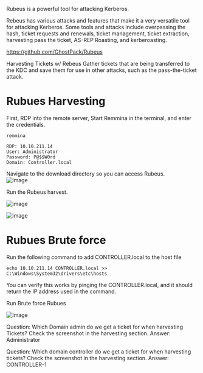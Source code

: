 Rubeus is a powerful tool for attacking Kerberos.

Rebeus has various attacks and features that make it a very versatile tool for attacking Kerberos. Some tools and attacks include overpassing the hash, ticket requests and renewals, ticket management, ticket extraction, harvesting pass the ticket, AS-REP Roasting, and kerberoasting. 

https://github.com/GhostPack/Rubeus

Harvesting Tickets w/ Rebeus
Gather tickets that are being transferred to the KDC and save them for use in other attacks, such as the pass-the-ticket attack. 


# Rubues Harvesting
First, RDP into the remote server, Start Remmina in the terminal, and enter the credentials.
```
remmina

RDP: 10.10.211.14
User: Administrator
Password: P@$$W0rd
Domain: Controller.local
```

Navigate to the download directory so you can access Rubeus. </br>
![image](https://github.com/Shawn-Nichol/TryHackMe/assets/30714313/32c9bab3-b91f-4e6d-84c2-8131fc37852a)

Run the Rubeus harvest.

![image](https://github.com/Shawn-Nichol/TryHackMe/assets/30714313/94a35fa9-93d9-4ed5-a9c0-e6428a674716)

![image](https://github.com/Shawn-Nichol/TryHackMe/assets/30714313/7925b634-ba8d-4845-8736-2db5aad8a24c)


# Rubues Brute force
Run the following command to add CONTROLLER.local to the host file
```
echo 10.10.211.14 CONTROLLER.local >> C:\Windows\System32\drivers\etc\hosts
```
You can verify this works by pinging the CONTROLLER.local, and it should return the IP address used in the command. 

Run Brute force Rubues

![image](https://github.com/Shawn-Nichol/TryHackMe/assets/30714313/e0645768-6e11-42cc-baaf-f4c7ddec7da6)

Question:
Which Domain  admin do we get a ticket for when harvesting Tickets?
Check the screenshot in the harvesting section.
Answer: Administrator

Question:
Which domain controller do we get a ticket for when harvesting tickets?
Check the screenshot in the harvesting section.
Answer: CONTROLLER-1

